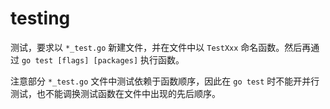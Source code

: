 # testing

测试，要求以 `*_test.go` 新建文件，并在文件中以 `TestXxx` 命名函数。然后再通过 `go test [flags] [packages]` 执行函数。

注意部分 `*_test.go` 文件中测试依赖于函数顺序，因此在 `go test` 时不能开并行测试，也不能调换测试函数在文件中出现的先后顺序。